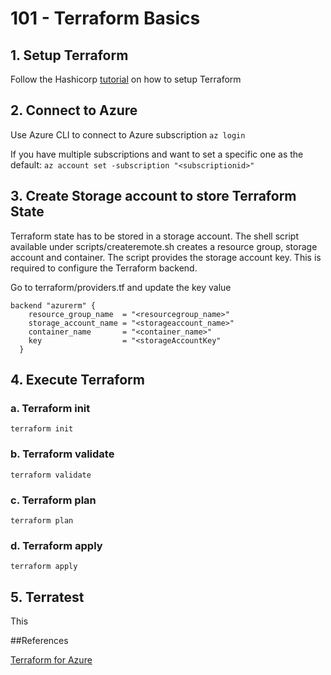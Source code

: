 # 101 - Terraform Basics

## 1. Setup Terraform
Follow the Hashicorp [tutorial](https://developer.hashicorp.com/terraform/tutorials/aws-get-started/install-cli) on how to setup Terraform  

## 2. Connect to Azure 
Use Azure CLI to connect to Azure subscription
`az login`

If you have multiple subscriptions and want to set a specific one as the default:
`az account set -subscription "<subscriptionid>"`

## 3. Create Storage account to store Terraform State

Terraform state has to be stored in a storage account. The shell script available under scripts/createremote.sh creates a resource group, storage account and container. The script provides the storage account key. This is required to configure the Terraform backend. 

Go to terraform/providers.tf and update the key value 

```
backend "azurerm" {
    resource_group_name  = "<resourcegroup_name>"
    storage_account_name = "<storageaccount_name>"
    container_name       = "<container_name>"
    key                  = "<storageAccountKey"
  }
```
## 4. Execute Terraform 



### a. Terraform init

`terraform init`

### b. Terraform validate

`terraform validate`

### c. Terraform plan

`terraform plan`

### d. Terraform apply

`terraform apply`


## 5. Terratest
This 

##References

[Terraform for Azure](https://learn.microsoft.com/en-us/azure/developer/terraform/) 
